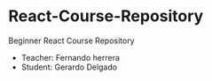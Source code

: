 # React-Course-Repository

Beginner React Course Repository

* Teacher: Fernando herrera
* Student: Gerardo Delgado
